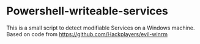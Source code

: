 # Powershell-writeable-services
This is a small script to detect modifiable Services on a Windows machine. Based on code from https://github.com/Hackplayers/evil-winrm
